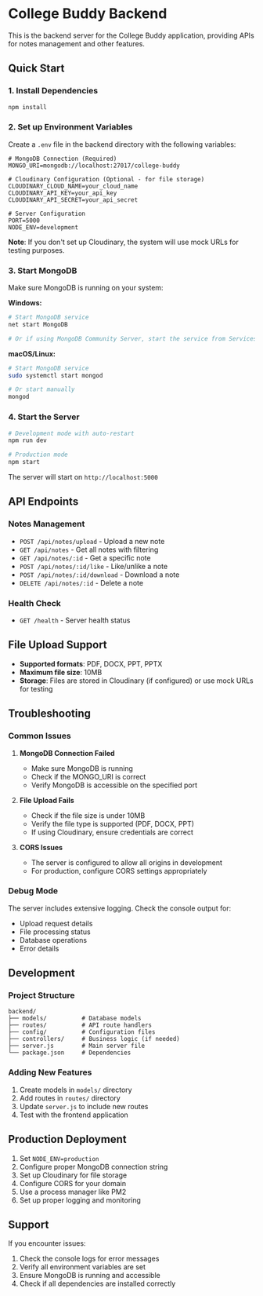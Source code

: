 # College Buddy Backend

This is the backend server for the College Buddy application, providing APIs for notes management and other features.

## Quick Start

### 1. Install Dependencies
```bash
npm install
```

### 2. Set up Environment Variables
Create a `.env` file in the backend directory with the following variables:

```env
# MongoDB Connection (Required)
MONGO_URI=mongodb://localhost:27017/college-buddy

# Cloudinary Configuration (Optional - for file storage)
CLOUDINARY_CLOUD_NAME=your_cloud_name
CLOUDINARY_API_KEY=your_api_key
CLOUDINARY_API_SECRET=your_api_secret

# Server Configuration
PORT=5000
NODE_ENV=development
```

**Note**: If you don't set up Cloudinary, the system will use mock URLs for testing purposes.

### 3. Start MongoDB
Make sure MongoDB is running on your system:

**Windows:**
```bash
# Start MongoDB service
net start MongoDB

# Or if using MongoDB Community Server, start the service from Services
```

**macOS/Linux:**
```bash
# Start MongoDB service
sudo systemctl start mongod

# Or start manually
mongod
```

### 4. Start the Server
```bash
# Development mode with auto-restart
npm run dev

# Production mode
npm start
```

The server will start on `http://localhost:5000`

## API Endpoints

### Notes Management
- `POST /api/notes/upload` - Upload a new note
- `GET /api/notes` - Get all notes with filtering
- `GET /api/notes/:id` - Get a specific note
- `POST /api/notes/:id/like` - Like/unlike a note
- `POST /api/notes/:id/download` - Download a note
- `DELETE /api/notes/:id` - Delete a note

### Health Check
- `GET /health` - Server health status

## File Upload Support

- **Supported formats**: PDF, DOCX, PPT, PPTX
- **Maximum file size**: 10MB
- **Storage**: Files are stored in Cloudinary (if configured) or use mock URLs for testing

## Troubleshooting

### Common Issues

1. **MongoDB Connection Failed**
   - Make sure MongoDB is running
   - Check if the MONGO_URI is correct
   - Verify MongoDB is accessible on the specified port

2. **File Upload Fails**
   - Check if the file size is under 10MB
   - Verify the file type is supported (PDF, DOCX, PPT)
   - If using Cloudinary, ensure credentials are correct

3. **CORS Issues**
   - The server is configured to allow all origins in development
   - For production, configure CORS settings appropriately

### Debug Mode

The server includes extensive logging. Check the console output for:
- Upload request details
- File processing status
- Database operations
- Error details

## Development

### Project Structure
```
backend/
├── models/          # Database models
├── routes/          # API route handlers
├── config/          # Configuration files
├── controllers/     # Business logic (if needed)
├── server.js        # Main server file
└── package.json     # Dependencies
```

### Adding New Features

1. Create models in `models/` directory
2. Add routes in `routes/` directory
3. Update `server.js` to include new routes
4. Test with the frontend application

## Production Deployment

1. Set `NODE_ENV=production`
2. Configure proper MongoDB connection string
3. Set up Cloudinary for file storage
4. Configure CORS for your domain
5. Use a process manager like PM2
6. Set up proper logging and monitoring

## Support

If you encounter issues:
1. Check the console logs for error messages
2. Verify all environment variables are set
3. Ensure MongoDB is running and accessible
4. Check if all dependencies are installed correctly


